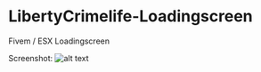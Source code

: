 # LibertyCrimelife-Loadingscreen
Fivem / ESX Loadingscreen

Screenshot:
![alt text]([http://url/to/img.png](https://cdn.discordapp.com/attachments/947820488074342440/982723781434957874/Screenshot_2022-06-04_210156.jpg))
